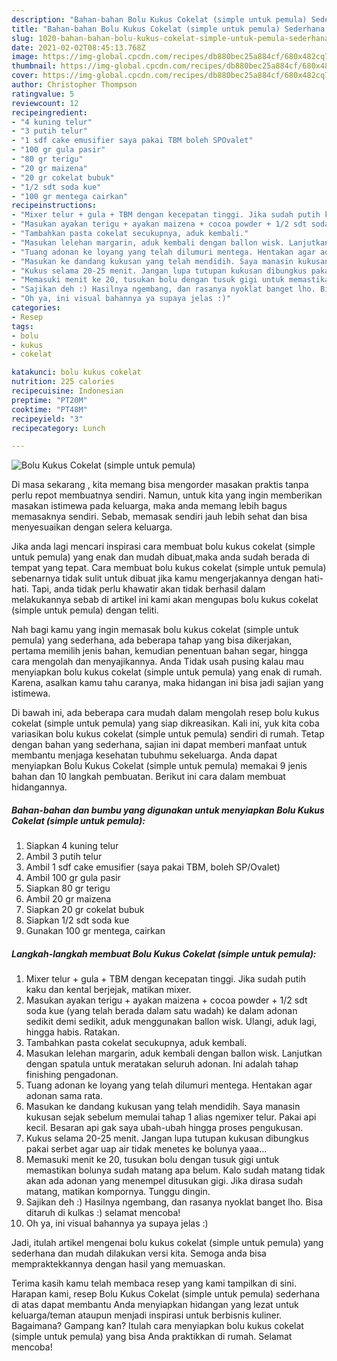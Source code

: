 ```yaml
---
description: "Bahan-bahan Bolu Kukus Cokelat (simple untuk pemula) Sederhana dan Mudah Dibuat"
title: "Bahan-bahan Bolu Kukus Cokelat (simple untuk pemula) Sederhana dan Mudah Dibuat"
slug: 1020-bahan-bahan-bolu-kukus-cokelat-simple-untuk-pemula-sederhana-dan-mudah-dibuat
date: 2021-02-02T08:45:13.768Z
image: https://img-global.cpcdn.com/recipes/db880bec25a884cf/680x482cq70/bolu-kukus-cokelat-simple-untuk-pemula-foto-resep-utama.jpg
thumbnail: https://img-global.cpcdn.com/recipes/db880bec25a884cf/680x482cq70/bolu-kukus-cokelat-simple-untuk-pemula-foto-resep-utama.jpg
cover: https://img-global.cpcdn.com/recipes/db880bec25a884cf/680x482cq70/bolu-kukus-cokelat-simple-untuk-pemula-foto-resep-utama.jpg
author: Christopher Thompson
ratingvalue: 5
reviewcount: 12
recipeingredient:
- "4 kuning telur"
- "3 putih telur"
- "1 sdf cake emusifier saya pakai TBM boleh SPOvalet"
- "100 gr gula pasir"
- "80 gr terigu"
- "20 gr maizena"
- "20 gr cokelat bubuk"
- "1/2 sdt soda kue"
- "100 gr mentega cairkan"
recipeinstructions:
- "Mixer telur + gula + TBM dengan kecepatan tinggi. Jika sudah putih kaku dan kental berjejak, matikan mixer."
- "Masukan ayakan terigu + ayakan maizena + cocoa powder + 1/2 sdt soda kue (yang telah berada dalam satu wadah) ke dalam adonan sedikit demi sedikit, aduk menggunakan ballon wisk. Ulangi, aduk lagi, hingga habis. Ratakan."
- "Tambahkan pasta cokelat secukupnya, aduk kembali."
- "Masukan lelehan margarin, aduk kembali dengan ballon wisk. Lanjutkan dengan spatula untuk meratakan seluruh adonan. Ini adalah tahap finishing pengadonan."
- "Tuang adonan ke loyang yang telah dilumuri mentega. Hentakan agar adonan sama rata."
- "Masukan ke dandang kukusan yang telah mendidih. Saya manasin kukusan sejak sebelum memulai tahap 1 alias ngemixer telur. Pakai api kecil. Besaran api gak saya ubah-ubah hingga proses pengukusan."
- "Kukus selama 20-25 menit. Jangan lupa tutupan kukusan dibungkus pakai serbet agar uap air tidak menetes ke bolunya yaaa..."
- "Memasuki menit ke 20, tusukan bolu dengan tusuk gigi untuk memastikan bolunya sudah matang apa belum. Kalo sudah matang tidak akan ada adonan yang menempel ditusukan gigi. Jika dirasa sudah matang, matikan kompornya. Tunggu dingin."
- "Sajikan deh :) Hasilnya ngembang, dan rasanya nyoklat banget lho. Bisa ditaruh di kulkas :) selamat mencoba!"
- "Oh ya, ini visual bahannya ya supaya jelas :)"
categories:
- Resep
tags:
- bolu
- kukus
- cokelat

katakunci: bolu kukus cokelat 
nutrition: 225 calories
recipecuisine: Indonesian
preptime: "PT20M"
cooktime: "PT48M"
recipeyield: "3"
recipecategory: Lunch

---
```



![Bolu Kukus Cokelat (simple untuk pemula)](https://img-global.cpcdn.com/recipes/db880bec25a884cf/680x482cq70/bolu-kukus-cokelat-simple-untuk-pemula-foto-resep-utama.jpg)

Di masa  sekarang , kita memang bisa mengorder masakan praktis tanpa perlu repot membuatnya sendiri. Namun, untuk kita yang ingin memberikan masakan istimewa pada keluarga, maka anda memang lebih bagus memasaknya sendiri. Sebab, memasak sendiri jauh lebih sehat dan bisa menyesuaikan dengan selera keluarga.

Jika anda lagi mencari inspirasi cara membuat bolu kukus cokelat (simple untuk pemula) yang enak dan mudah dibuat,maka anda sudah berada di tempat yang tepat. Cara membuat bolu kukus cokelat (simple untuk pemula)  sebenarnya tidak sulit untuk dibuat jika kamu mengerjakannya dengan hati-hati. Tapi, anda tidak perlu khawatir akan tidak berhasil dalam melakukannya 
sebab di artikel ini kami akan mengupas bolu kukus cokelat (simple untuk pemula) dengan teliti.  



Nah bagi kamu yang ingin memasak bolu kukus cokelat (simple untuk pemula) yang sederhana, ada beberapa tahap yang bisa dikerjakan, pertama memilih jenis bahan, kemudian penentuan bahan segar, hingga cara mengolah dan menyajikannya. Anda Tidak usah pusing kalau mau menyiapkan bolu kukus cokelat (simple untuk pemula) yang enak di rumah. Karena, asalkan kamu  tahu caranya, maka hidangan ini bisa jadi sajian yang istimewa.

Di bawah ini, ada beberapa cara mudah dalam mengolah resep bolu kukus cokelat (simple untuk pemula) yang siap dikreasikan. Kali ini, yuk kita coba variasikan bolu kukus cokelat (simple untuk pemula) sendiri di rumah. Tetap dengan bahan yang sederhana, sajian ini dapat memberi manfaat untuk membantu menjaga kesehatan tubuhmu sekeluarga. Anda dapat menyiapkan Bolu Kukus Cokelat (simple untuk pemula) memakai 9 jenis bahan dan 10 langkah pembuatan. Berikut ini cara dalam membuat hidangannya.

<!--inarticleads1-->

##### Bahan-bahan dan bumbu yang digunakan untuk menyiapkan Bolu Kukus Cokelat (simple untuk pemula):

1. Siapkan 4 kuning telur
1. Ambil 3 putih telur
1. Ambil 1 sdf cake emusifier (saya pakai TBM, boleh SP/Ovalet)
1. Ambil 100 gr gula pasir
1. Siapkan 80 gr terigu
1. Ambil 20 gr maizena
1. Siapkan 20 gr cokelat bubuk
1. Siapkan 1/2 sdt soda kue
1. Gunakan 100 gr mentega, cairkan




<!--inarticleads2-->

##### Langkah-langkah membuat Bolu Kukus Cokelat (simple untuk pemula):

1. Mixer telur + gula + TBM dengan kecepatan tinggi. Jika sudah putih kaku dan kental berjejak, matikan mixer.
1. Masukan ayakan terigu + ayakan maizena + cocoa powder + 1/2 sdt soda kue (yang telah berada dalam satu wadah) ke dalam adonan sedikit demi sedikit, aduk menggunakan ballon wisk. Ulangi, aduk lagi, hingga habis. Ratakan.
1. Tambahkan pasta cokelat secukupnya, aduk kembali.
1. Masukan lelehan margarin, aduk kembali dengan ballon wisk. Lanjutkan dengan spatula untuk meratakan seluruh adonan. Ini adalah tahap finishing pengadonan.
1. Tuang adonan ke loyang yang telah dilumuri mentega. Hentakan agar adonan sama rata.
1. Masukan ke dandang kukusan yang telah mendidih. Saya manasin kukusan sejak sebelum memulai tahap 1 alias ngemixer telur. Pakai api kecil. Besaran api gak saya ubah-ubah hingga proses pengukusan.
1. Kukus selama 20-25 menit. Jangan lupa tutupan kukusan dibungkus pakai serbet agar uap air tidak menetes ke bolunya yaaa...
1. Memasuki menit ke 20, tusukan bolu dengan tusuk gigi untuk memastikan bolunya sudah matang apa belum. Kalo sudah matang tidak akan ada adonan yang menempel ditusukan gigi. Jika dirasa sudah matang, matikan kompornya. Tunggu dingin.
1. Sajikan deh :) Hasilnya ngembang, dan rasanya nyoklat banget lho. Bisa ditaruh di kulkas :) selamat mencoba!
1. Oh ya, ini visual bahannya ya supaya jelas :)




Jadi, itulah artikel mengenai  bolu kukus cokelat (simple untuk pemula)  yang sederhana dan mudah dilakukan versi kita. Semoga anda bisa mempraktekkannya dengan hasil yang memuaskan. 

Terima kasih kamu telah membaca resep yang kami tampilkan di sini. Harapan kami, resep  Bolu Kukus Cokelat (simple untuk pemula) sederhana di atas dapat membantu Anda menyiapkan hidangan yang lezat untuk keluarga/teman ataupun menjadi inspirasi untuk berbisnis kuliner. Bagaimana? Gampang kan? Itulah cara menyiapkan bolu kukus cokelat (simple untuk pemula) yang bisa Anda praktikkan di rumah. Selamat mencoba!

